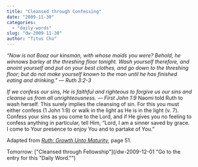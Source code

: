 ```yaml
---
title: "Cleansed through Confessing"
date: "2009-11-30"
categories: 
  - "daily-words"
slug: "dw-2009-11-30"
author: "Titus Chu"
---
```


_“Now is not Boaz our kinsman, with whose maids you were? Behold, he winnows barley at the threshing floor tonight. Wash yourself therefore, and anoint yourself and put on your best clothes, and go down to the threshing floor; but do not make yourself known to the man until he has finished eating and drinking." — Ruth 3:2-3_

_If we confess our sins, He is faithful and righteous to forgive us our sins and cleanse us from all unrighteousness. — First John 1:9_ Naomi told Ruth to wash herself. This surely implies the cleansing of sin. For this you must either confess (1 John 1:9) or walk in the light as He is in the light (v. 7). Confess your sins as you come to the Lord, and if He gives you no feeling to confess anything in particular, tell Him, “Lord, I am a sinner saved by grace. I come to Your presence to enjoy You and to partake of You.”

Adapted from [_Ruth: Growth Unto Maturity_](/book-ruth "Go to the entry for this book."), page 51.

Tomorrow: ["Cleansed through Fellowship"](/dw-2009-12-01 "Go to the entry for this "Daily Word."")
